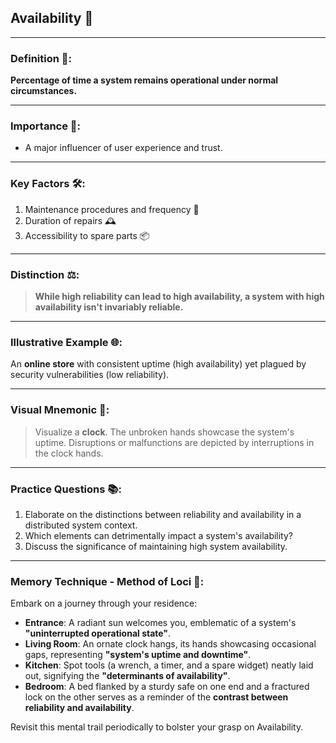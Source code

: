 ## Availability 🌟

---

### Definition 📝:
**Percentage of time a system remains operational under normal circumstances.**

---

### Importance 🌱:
- A major influencer of user experience and trust.

---

### Key Factors 🛠️:
1. Maintenance procedures and frequency 🔧
2. Duration of repairs 🕰️
3. Accessibility to spare parts 📦

---

### Distinction ⚖️:
> **While high reliability can lead to high availability, a system with high availability isn't invariably reliable.**

---

### Illustrative Example 🌐:
An **online store** with consistent uptime (high availability) yet plagued by security vulnerabilities (low reliability).

---

### Visual Mnemonic 🎨:
> Visualize a **clock**. The unbroken hands showcase the system's uptime. Disruptions or malfunctions are depicted by interruptions in the clock hands.

---

### Practice Questions 📚:
1. Elaborate on the distinctions between reliability and availability in a distributed system context.
2. Which elements can detrimentally impact a system's availability?
3. Discuss the significance of maintaining high system availability.

---

### Memory Technique - Method of Loci 🧠:

Embark on a journey through your residence:

- **Entrance**: A radiant sun welcomes you, emblematic of a system's **"uninterrupted operational state"**.
- **Living Room**: An ornate clock hangs, its hands showcasing occasional gaps, representing **"system's uptime and downtime"**.
- **Kitchen**: Spot tools (a wrench, a timer, and a spare widget) neatly laid out, signifying the **"determinants of availability"**.
- **Bedroom**: A bed flanked by a sturdy safe on one end and a fractured lock on the other serves as a reminder of the **contrast between reliability and availability**.

Revisit this mental trail periodically to bolster your grasp on Availability.
